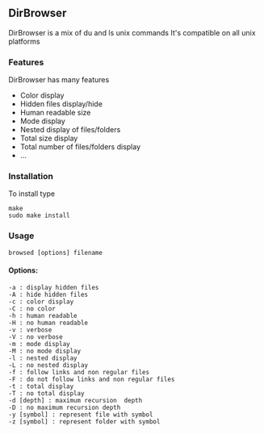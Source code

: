 ## DirBrowser

DirBrowser is a  mix of du and ls unix commands
It's compatible on all unix platforms

### Features
DirBrowser has many features

- Color display
- Hidden files display/hide
- Human readable size
- Mode display
- Nested display of files/folders
- Total size display
- Total number of files/folders display
- ...

### Installation

To install type

	make
	sudo make install

### Usage

	browsed [options] filename

#### Options:
	-a : display hidden files
	-A : hide hidden files
	-c : color display
	-C : no color
	-h : human readable
	-H : no human readable
	-v : verbose
	-V : no verbose
	-m : mode display
	-M : no mode display
	-l : nested display
	-L : no nested display
	-f : follow links and non regular files
	-F : do not follow links and non regular files
	-t : total display
	-T : no total display
	-d [depth] : maximum recursion  depth 
	-D : no maximum recursion depth
	-y [symbol] : represent file with symbol
	-z [symbol] : represent folder with symbol

